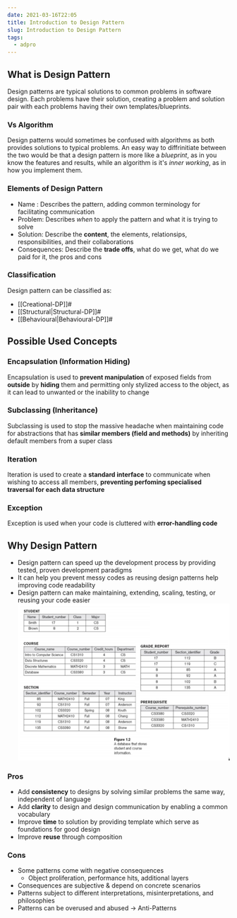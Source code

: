 ```yaml
---
date: 2021-03-16T22:05
title: Introduction to Design Pattern
slug: Introduction to Design Pattern
tags:
  - adpro
---
```


## What is Design Pattern

Design patterns are typical solutions to common problems in software design. Each problems have their solution, creating a problem and solution pair with each problems having their own templates/blueprints.

### Vs Algorithm

Design patterns would sometimes be confused with algorithms as both provides solutions to typical problems. An easy way to diffrinitiate between the two would be that a design pattern is more like a _blueprint_, as in you know the features and results, while an algorithm is it's _inner working_, as in how you implement them.

### Elements of Design Pattern

- Name : Describes the pattern, adding common terminology for facilitating communication
- Problem: Describes _when_ to apply the pattern and what it is trying to solve
- Solution: Describe the **content**, the elements, relationsips, responsibilities, and their collaborations
- Consequences: Describe the **trade offs**, what do we get, what do we paid for it, the pros and cons

### Classification

Design pattern can be classified as:

- [[Creational-DP]]#
- [[Structural|Structural-DP]]#
- [[Behavioural|Behavioural-DP]]#

## Possible Used Concepts

### Encapsulation (Information Hiding)

Encapsulation is used to **prevent manipulation** of exposed fields from **outside** by **hiding** them and permitting only stylized access to the object, as it can lead to unwanted or the inability to change

### Subclassing (Inheritance)

Subclassing is used to stop the massive headache when maintaining code for abstractions that has **similar members (field and methods)** by inheriting default members from a super class

### Iteration

Iteration is used to create a **standard interface** to communicate when wishing to access all members, **preventing perfoming specialised traversal for each data structure**

### Exception

Exception is used when your code is cluttered with **error-handling code**

## Why Design Pattern

- Design pattern can speed up the development process by providing tested, proven development paradigms
- It can help you prevent messy codes as reusing design patterns help improving code readability
- Design pattern can make maintaining, extending, scaling, testing, or reusing your code easier
  ![pyramid design pattern](static/pic-selected-210319-2005-54.png)

### Pros

- Add **consistency** to designs by solving similar problems the same way, independent of language
- Add **clarity** to design and design communication by enabling
  a common vocabulary
- Improve **time** to solution by providing template which serve as foundations for good design
- Improve **reuse** through composition

### Cons

- Some patterns come with negative consequences
  - Object proliferation, performance hits, additional layers
- Consequences are subjective & depend on concrete scenarios
- Patterns subject to different interpretations, misinterpretations, and philosophies
- Patterns can be overused and abused → Anti-Patterns
